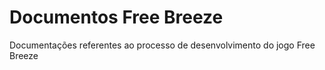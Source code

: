 # Documentos Free Breeze
 Documentações referentes ao processo de desenvolvimento do jogo Free Breeze
